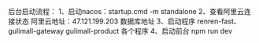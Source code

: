 后台启动流程：
1、启动nacos：startup.cmd -m standalone
2、查看阿里云连接状态 阿里云地址：47.121.199.203 数据库地址
3、启动程序 renren-fast、gulimall-gateway gulimall-product 各个程序
4、启动前台 npm run dev